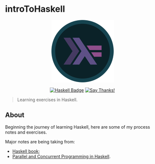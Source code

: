 # introToHaskell

<div align="center">

[![Repository Logo](https://raw.githubusercontent.com/Fazendaaa/introToHaskell/master/logo/haskell.png)](https://github.com/Fazendaaa/introToHaskell/)

[![Haskell Badge](https://img.shields.io/badge/Haskell-%3C3-brightgreen.svg?longCache=true&style=for-the-badge)](https://haskell-lang.org/)
[![Say Thanks!](https://img.shields.io/badge/Say%20Thanks-!-1EAEDB.svg?longCache=true&style=for-the-badge)](https://saythanks.io/to/Fazendaaa)

</div>

> Learning exercises in Haskell.

## About
Beginning the journey of learning Haskell, here are some of my process notes and exercises.

Major notes are being taking from:
* [Haskell book](http://haskellbook.com/);
* [Parallel and Concurrent Programming in Haskell](http://shop.oreilly.com/product/0636920026365.do).
